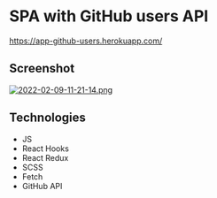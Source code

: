 # SPA with GitHub users API

https://app-github-users.herokuapp.com/

## Screenshot

[![2022-02-09-11-21-14.png](https://i.postimg.cc/C5C0K1Q6/2022-02-09-11-21-14.png)](https://postimg.cc/jnjmgsKz)

## Technologies

- JS
- React Hooks
- React Redux
- SCSS
- Fetch
- GitHub API
